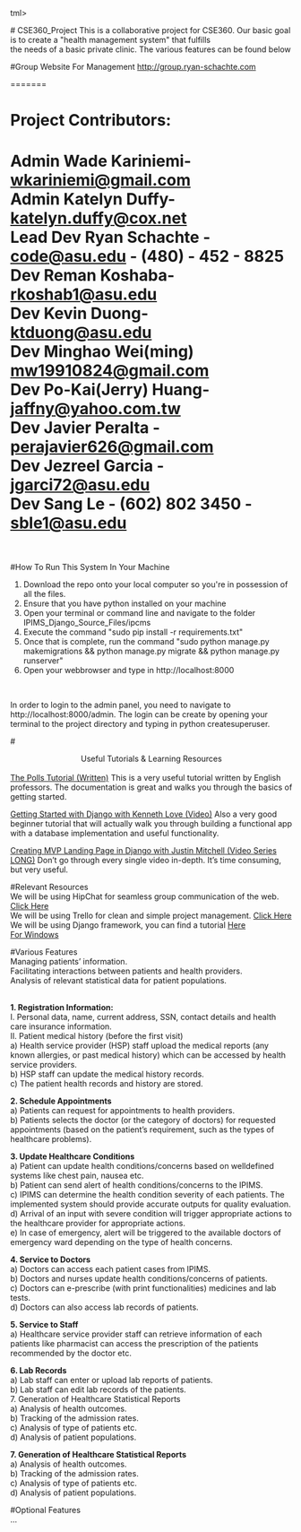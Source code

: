 tml>
<head>
# CSE360_Project
</head>

<body>
This is a collaborative project for CSE360. Our basic goal is to create a "health management system" that fulfills<br />
the needs of a basic private clinic. The various features can be found below



#Group Website For Management
<a href="http://group.ryan-schachte.com">http://group.ryan-schachte.com</a>
<br>

=======
# Project Contributors:<br />
<b>Admin</b> Wade Kariniemi- wkariniemi@gmail.com<br />
<b>Admin</b> Katelyn Duffy- katelyn.duffy@cox.net<br />
<b>Lead Dev</b> Ryan Schachte - code@asu.edu - (480) - 452 - 8825<br />
<b>Dev</b> Reman Koshaba- rkoshab1@asu.edu<br />
<b>Dev</b> Kevin Duong- ktduong@asu.edu<br />
<b>Dev</b> Minghao Wei(ming) mw19910824@gmail.com<br />
<b>Dev</b> Po-Kai(Jerry) Huang- jaffny@yahoo.com.tw<br />
<b>Dev</b> Javier Peralta - perajavier626@gmail.com<br />
<b>Dev</b> Jezreel Garcia - jgarci72@asu.edu<br />
<b>Dev</b> Sang Le - (602) 802 3450 - sble1@asu.edu<br />
<br>
=======

#How To Run This System In Your Machine<br>
<ol>
<li>Download the repo onto your local computer so you're in possession of all the files.</li>
<li>Ensure that you have python installed on your machine</li>
<li>Open your terminal or command line and navigate to the folder IPIMS_Django_Source_Files/ipcms</li>
<li>Execute the command "sudo pip install -r requirements.txt"</li>
<li>Once that is complete, run the command "sudo python manage.py makemigrations && python manage.py migrate && python manage.py runserver"</li>
<li>Open your webbrowser and type in http://localhost:8000</li>
</ol><br>

In order to login to the admin panel, you need to navigate to http://localhost:8000/admin. The login can be create by opening your terminal to the project directory and typing in python createsuperuser.


#<center>Useful Tutorials & Learning Resources</center></br>
<a href="https://docs.djangoproject.com/en/1.8/intro/tutorial01/">The Polls Tutorial (Written)</a>
This is a very useful tutorial written by English professors. The documentation is great and walks you through the basics of getting started.

<a href="https://www.youtube.com/watch?v=KZHXjGP71kQ">Getting Started with Django with Kenneth Love (Video)</a>
Also a very good beginner tutorial that will actually walk you through building a functional app with a database implementation and useful functionality.

<a href="https://www.youtube.com/playlist?list=PLEsfXFp6DpzRcd-q4vR5qAgOZUuz8041S">Creating MVP Landing Page in Django with Justin Mitchell (Video Series LONG)</a>
Don’t go through every single video in-depth. It’s time consuming, but very useful. 

#Relevant Resources<br>
We will be using HipChat for seamless group communication of the web. <a href="https://hipchat.com">Click Here</a></br>
We will be using Trello for clean and simple project management. <a href="https://trello.com/b/YylyWZ6n">Click Here</a></br>
We will be using Django framework, you can find a tutorial <a href="https://docs.djangoproject.com/en/1.8/intro/tutorial01/">Here</a></br>
<a href="https://docs.djangoproject.com/en/1.8/howto/windows/">For Windows</a></br>

#Various Features<br />
Managing patients’ information. <br />
Facilitating interactions between patients and health providers.<br />
Analysis of relevant statistical data for patient populations.<br /><br />

<b>1. Registration Information:</b><br />
I. Personal data, name, current address, SSN, contact details
and health care insurance information.<br />
II. Patient medical history (before the first visit)<br />
  a) Health service provider (HSP) staff upload the
medical reports (any known allergies, or past medical
history) which can be accessed by health service
providers.<br />
b) HSP staff can update the medical history records.<br />
c) The patient health records and history are stored.<br />

<b>2. Schedule Appointments</b><br />
a) Patients can request for appointments to health
providers.<br />
b) Patients selects the doctor (or the category of
doctors) for requested appointments (based on
the patient’s requirement, such as the types of
healthcare problems).<br />

<b>3. Update Healthcare Conditions</b><br />
a) Patient can update health conditions/concerns based on welldefined
systems like chest pain, nausea etc. <br />
b) Patient can send alert of health conditions/concerns to the IPIMS. <br />
c) IPIMS can determine the health condition severity of each
patients. The implemented system should provide accurate
outputs for quality evaluation. <br />
d) Arrival of an input with severe condition will trigger appropriate
actions to the healthcare provider for appropriate actions. <br />
e) In case of emergency, alert will be triggered to the available
doctors of emergency ward depending on the type of health
concerns. <br />

<b>4. Service to Doctors</b> <br />
a) Doctors can access each patient cases from IPIMS. <br />
b) Doctors and nurses update health conditions/concerns of
patients. <br />
c) Doctors can e-prescribe (with print functionalities)
medicines and lab tests. <br />
d) Doctors can also access lab records of patients. <br />

<b>5. Service to Staff </b> <br />
a) Healthcare service provider staff can retrieve information of
each patients like pharmacist can access the prescription of
the patients recommended by the doctor etc. <br />

<b>6. Lab Records </b><br />
a) Lab staff can enter or upload lab reports of
patients.<br />
b) Lab staff can edit lab records of the patients.<br />
7. Generation of Healthcare Statistical Reports<br />
a) Analysis of health outcomes.<br />
b) Tracking of the admission rates.<br />
c) Analysis of type of patients etc.<br />
d) Analysis of patient populations.<br />

<b>7. Generation of Healthcare Statistical Reports </b><br />
a) Analysis of health outcomes.<br />
b) Tracking of the admission rates.<br />
c) Analysis of type of patients etc.<br />
d) Analysis of patient populations.<br />

#Optional Features<br/>
... <br/>

</body>
</html>
